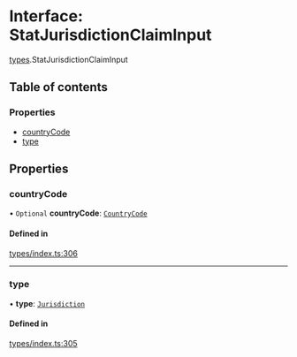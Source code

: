# Interface: StatJurisdictionClaimInput

[types](../wiki/types).StatJurisdictionClaimInput

## Table of contents

### Properties

- [countryCode](../wiki/types.StatJurisdictionClaimInput#countrycode)
- [type](../wiki/types.StatJurisdictionClaimInput#type)

## Properties

### countryCode

• `Optional` **countryCode**: [`CountryCode`](../wiki/generated.types.CountryCode)

#### Defined in

[types/index.ts:306](https://github.com/PolymeshAssociation/polymesh-sdk/blob/46129005/src/types/index.ts#L306)

___

### type

• **type**: [`Jurisdiction`](../wiki/types.ClaimType#jurisdiction)

#### Defined in

[types/index.ts:305](https://github.com/PolymeshAssociation/polymesh-sdk/blob/46129005/src/types/index.ts#L305)
